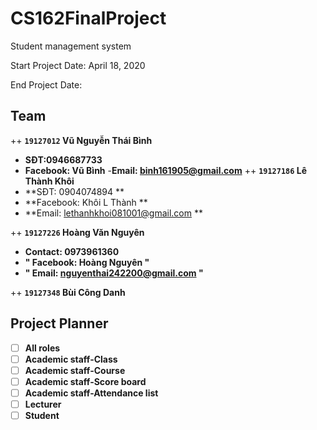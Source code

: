 # CS162FinalProject
Student management system

Start Project Date: April 18, 2020

End Project Date:
## Team
++ **`19127012` Vũ Nguyễn Thái Bình**
- **SĐT:0946687733**
- **Facebook: Vũ Bình**
-**Email: binh161905@gmail.com**
++ **`19127186` Lê Thành Khôi**
- **SĐT: 0904074894 **
- **Facebook: Khôi L Thành **
- **Email: lethanhkhoi081001@gmail.com ** 

++ **`19127226` Hoàng Văn Nguyên**
- **Contact: 0973961360**
- **" Facebook: Hoàng Nguyên "**
- **" Email: nguyenthai242200@gmail.com "**

++ **`19127348` Bùi Công Danh**
## Project Planner
- [ ] **All roles**
- [ ] **Academic staff-Class**
- [ ] **Academic staff-Course**
- [ ] **Academic staff-Score board**
- [ ] **Academic staff-Attendance list**
- [ ] **Lecturer**
- [ ] **Student**
